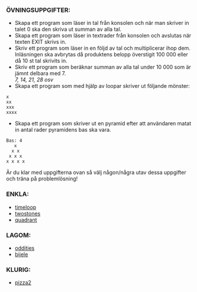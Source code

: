 ### ÖVNINGSUPPGIFTER:

* Skapa ett program som läser in tal från konsolen och när man skriver in talet 0 ska den skriva ut summan av alla tal.
* Skapa ett program som läser in textrader från konsolen och avslutas när texten EXIT skrivs in.
* Skriv ett program som läser in en följd av tal och multiplicerar ihop dem. <br>
  Inläsningen ska avbrytas då produktens belopp överstigit 100 000 eller då 10 st tal skrivits in. <br>
* Skriv ett program som beräknar summan av alla tal under 10 000 som är jämnt delbara med 7. <br> _7, 14, 21, 28 osv_
* Skapa ett program som med hjälp av loopar skriver ut följande mönster:
```
x
xx
xxx
xxxx
```
* Skapa ett program som skriver ut en pyramid efter att användaren matat in antal rader pyramidens bas ska vara.
``` 
Bas: 4
   x
  x x
 x x x
x x x x
```

Är du klar med uppgifterna ovan så välj någon/några utav dessa uppgifter och träna på problemlösning!
<br>

### ENKLA:
* [timeloop](https://open.kattis.com/problems/timeloop)
* [twostones](https://open.kattis.com/problems/twostones)
* [quadrant](https://open.kattis.com/problems/quadrant)

### LAGOM:
* [oddities](https://open.kattis.com/problems/oddities)
* [bijele](https://open.kattis.com/problems/bijele)

### KLURIG:
* [pizza2](https://open.kattis.com/problems/pizza2)
